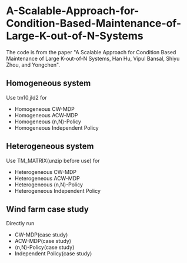 # A-Scalable-Approach-for-Condition-Based-Maintenance-of-Large-K-out-of-N-Systems

The code is from the paper "A Scalable Approach for Condition Based Maintenance of Large K-out-of-N Systems, Han Hu, Vipul Bansal, Shiyu Zhou, and Yongchen".

## Homogeneous system
Use tm10.jld2 for 
* Homogeneous CW-MDP
* Homogeneous ACW-MDP
* Homogeneous (n,N)-Policy
* Homogeneous Independent Policy

## Heterogeneous system
Use TM_MATRIX(unzip before use) for 
* Heterogeneous CW-MDP
* Heterogeneous ACW-MDP
* Heterogeneous (n,N)-Policy
* Heterogeneous Independent Policy

## Wind farm case study
Directly run
* CW-MDP(case study)
* ACW-MDP(case study)
* (n,N)-Policy(case study)
* Independent Policy(case study)
